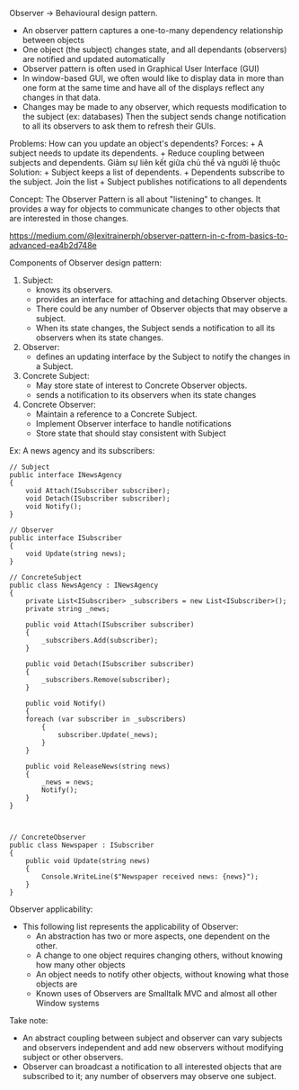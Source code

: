﻿Observer -> Behavioural design pattern.

-	An observer pattern captures a one-to-many dependency relationship between objects
-	One object (the subject) changes state, and all dependants (observers) are notified and updated automatically
-	Observer pattern is often used in Graphical User Interface (GUI)
-	In window-based GUI, we often would like to display data in more than one form at the same time and have all of the displays reflect any changes in that data.
-	Changes may be made to any observer, which requests modification to the subject (ex: databases)
	Then the subject sends change notification to all its observers to ask them to refresh their GUIs.

Problems: How can you update an object's dependents?
Forces: 
	+ A subject needs to update its dependents.
	+ Reduce coupling between subjects and dependents.
	Giảm sự liên kết giữa chủ thể và người lệ thuộc
Solution:
	+ Subject keeps a list of dependents.
	+ Dependents subscribe to the subject.
		Join the list
	+ Subject publishes notifications to all dependents

Concept: The Observer Pattern is all about "listening" to changes.
It provides a way for objects to communicate changes to other objects that are interested in those changes.

https://medium.com/@lexitrainerph/observer-pattern-in-c-from-basics-to-advanced-ea4b2d748e

Components of Observer design pattern:
1. Subject:
	- knows its observers.
	- provides an interface for attaching and detaching Observer objects.
	- There could be any number of Observer objects that may observe a subject.
	- When its state changes, the Subject sends a notification to all its observers when its state changes.
2. Observer:
	- defines an updating interface by the Subject to notify the changes in a Subject.
3. Concrete Subject:
	- May store state of interest to Concrete Observer objects.
	- sends a notification to its observers when its state changes
4. Concrete Observer:
	- Maintain a reference to a Concrete Subject.
	- Implement Observer interface to handle notifications
	- Store state that should stay consistent with Subject

Ex: A news agency and its subscribers:
	
	// Subject
	public interface INewsAgency
	{
		void Attach(ISubscriber subscriber);
		void Detach(ISubscriber subscriber);
		void Notify();
	}

	// Observer
	public interface ISubscriber
	{
		void Update(string news);
	}

	// ConcreteSubject
	public class NewsAgency : INewsAgency
	{
		private List<ISubscriber> _subscribers = new List<ISubscriber>();
		private string _news;

		public void Attach(ISubscriber subscriber)
		{
			_subscribers.Add(subscriber);
		}

		public void Detach(ISubscriber subscriber)
		{
			_subscribers.Remove(subscriber);
		}

		public void Notify()
		{
        foreach (var subscriber in _subscribers)
			{
				subscriber.Update(_news);
			}
		}

		public void ReleaseNews(string news)
		{
			_news = news;
			Notify();
		}
	}

	

	// ConcreteObserver
	public class Newspaper : ISubscriber
	{
		public void Update(string news)
		{
			Console.WriteLine($"Newspaper received news: {news}");
		}
	}

Observer applicability:
-	This following list represents the applicability of Observer:
	+ An abstraction has two or more aspects, one dependent on the other.
	+ A change to one object requires changing others, without knowing how many other objects
	+ An object needs to notify other objects, without knowing what those objects are
	+ Known uses of Observers are Smalltalk MVC and almost all other Window systems

Take note:
-	An abstract coupling between subject and observer can vary subjects and observers independent
	and add new observers without modifying subject or other observers.
-	Observer can broadcast a notification to all interested objects that are subscribed to it;
	any number of observers may observe one subject.